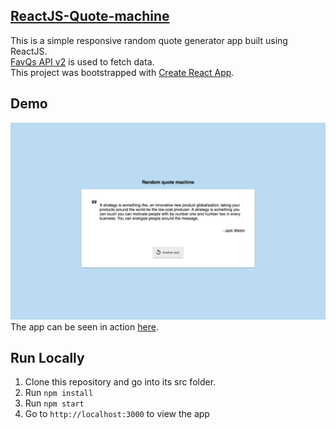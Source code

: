 [**ReactJS-Quote-machine**](https://github.com/rashmiap/react-quote-machine/)
-
This is a simple responsive random quote generator app built using ReactJS.<br />
[FavQs API v2](https://favqs.com/api) is used to fetch data. <br />
This project was bootstrapped with [Create React App](https://github.com/facebookincubator/create-react-app).

Demo
-
![Preview quote machine](src/previews/preview-quote.png)
The app can be seen in action [here](https://react-quote-machine.surge.sh/).

**Run Locally**
-
 1.  Clone this repository and go into its src folder.
 2.  Run  `npm install`
 3.  Run  `npm start`
 4.  Go to  `http://localhost:3000`  to view the app
